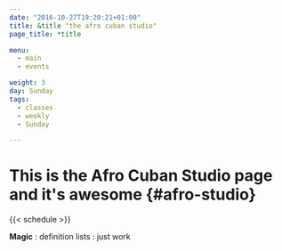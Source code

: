 ```yaml
---
date: "2016-10-27T19:20:21+01:00"
title: &title "the afro cuban studio"
page_title: *title

menu:
  - main
  - events

weight: 3
day: Sunday
tags:
  - classes
  - weekly
  - Sunday

---
```


# This is the Afro Cuban Studio page and it's awesome {#afro-studio}


{{< schedule >}}

<!--more-->

**Magic**
: definition lists
: just work


